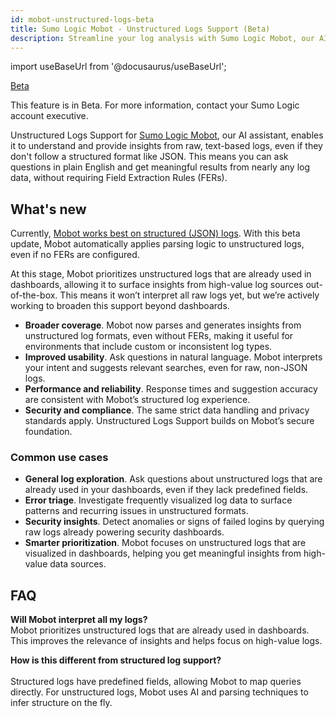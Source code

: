 ```yaml
---
id: mobot-unstructured-logs-beta
title: Sumo Logic Mobot - Unstructured Logs Support (Beta)
description: Streamline your log analysis with Sumo Logic Mobot, our AI-based assistant that simplifies log analysis by letting you ask questions in plain English, even for logs without a well-defined structure.
---
```


import useBaseUrl from '@docusaurus/useBaseUrl';

<head>
  <meta name="robots" content="noindex" />
</head>

<p><a href={useBaseUrl('docs/beta')}><span className="beta">Beta</span></a></p>

<!-- Originally added as a beta article with DOCS-752. -->

This feature is in Beta. For more information, contact your Sumo Logic account executive.

Unstructured Logs Support for [Sumo Logic Mobot](/docs/search/mobot), our AI assistant, enables it to understand and provide insights from raw, text-based logs, even if they don't follow a structured format like JSON. This means you can ask questions in plain English and get meaningful results from nearly any log data, without requiring Field Extraction Rules (FERs).

## What's new

Currently, [Mobot works best on structured (JSON) logs](/docs/search/mobot/#compatible-log-formats). With this beta update, Mobot automatically applies parsing logic to unstructured logs, even if no FERs are configured.

At this stage, Mobot prioritizes unstructured logs that are already used in dashboards, allowing it to surface insights from high-value log sources out-of-the-box. This means it won’t interpret all raw logs yet, but we’re actively working to broaden this support beyond dashboards.

* **Broader coverage**. Mobot now parses and generates insights from unstructured log formats, even without FERs, making it useful for environments that include custom or inconsistent log types.
* **Improved usability**. Ask questions in natural language. Mobot interprets your intent and suggests relevant searches, even for raw, non-JSON logs.
* **Performance and reliability**. Response times and suggestion accuracy are consistent with Mobot’s structured log experience.
* **Security and compliance**. The same strict data handling and privacy standards apply. Unstructured Logs Support builds on Mobot’s secure foundation.

### Common use cases

* **General log exploration**. Ask questions about unstructured logs that are already used in your dashboards, even if they lack predefined fields.
* **Error triage**. Investigate frequently visualized log data to surface patterns and recurring issues in unstructured formats.
* **Security insights**. Detect anomalies or signs of failed logins by querying raw logs already powering security dashboards.
* **Smarter prioritization**. Mobot focuses on unstructured logs that are visualized in dashboards, helping you get meaningful insights from high-value data sources.

## FAQ

**Will Mobot interpret all my logs?**<br/>
Mobot prioritizes unstructured logs that are already used in dashboards. This improves the relevance of insights and helps focus on high-value logs.

**How is this different from structured log support?**<br/>  
Structured logs have predefined fields, allowing Mobot to map queries directly. For unstructured logs, Mobot uses AI and parsing techniques to infer structure on the fly.
